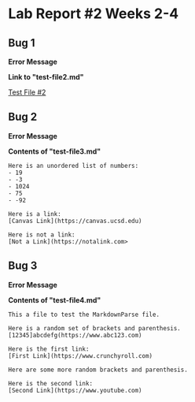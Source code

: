 # Lab Report #2 Weeks 2-4

## Bug 1

**Error Message**
![]()

**Link to "test-file2.md"**

[Test File #2](https://github.io.damiyu/damiyu/markdown-parser/test-file2.html)


## Bug 2

**Error Message**
![]()

**Contents of "test-file3.md"**

```
Here is an unordered list of numbers:
- 19
- -3
- 1024
- 75
- -92

Here is a link:
[Canvas Link](https://canvas.ucsd.edu)

Here is not a link:
[Not a Link](https://notalink.com>
```

## Bug 3

**Error Message**
![]()

**Contents of "test-file4.md"**

```
This a file to test the MarkdownParse file.

Here is a random set of brackets and parenthesis.
[12345]abcdefg(https://www.abc123.com)

Here is the first link:
[First Link](https://www.crunchyroll.com)

Here are some more random brackets and parenthesis.

Here is the second link:
[Second Link](https://www.youtube.com)
```
